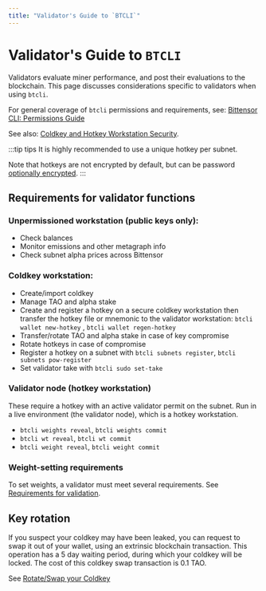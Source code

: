 ```yaml
---
title: "Validator's Guide to `BTCLI`"
---
```


# Validator's Guide to `BTCLI`

Validators evaluate miner performance, and post their evaluations to the blockchain. This page discusses considerations specific to validators when using `btcli`.

For general coverage of `btcli` permissions and requirements, see: [Bittensor CLI: Permissions Guide](../btcli-permissions)

See also: [Coldkey and Hotkey Workstation Security](../getting-started/coldkey-hotkey-security).

:::tip tips
It is highly recommended to use a unique hotkey per subnet.

Note that hotkeys are not encrypted by default, but can be password [optionally encrypted](../working-with-keys#encrypting-the-hotkey).
:::

## Requirements for validator functions

### Unpermissioned workstation (public keys only):
- Check balances
- Monitor emissions and other metagraph info
- Check subnet alpha prices across Bittensor

### Coldkey workstation:
- Create/import coldkey
- Manage TAO and alpha stake
- Create and register a hotkey on a secure coldkey workstation  then transfer the hotkey file or mnemonic to the validator workstation: `btcli wallet new-hotkey` , `btcli wallet regen-hotkey`
- Transfer/rotate TAO and alpha stake in case of key compromise
- Rotate hotkeys in case of compromise
- Register a hotkey on a subnet with `btcli subnets register`, `btcli subnets pow-register`
- Set validator take with `btcli sudo set-take`

### Validator node (hotkey workstation)

These require a hotkey with an active validator permit on the subnet. Run in a live environment (the validator node), which is a hotkey workstation.

- `btcli weights reveal`, `btcli weights commit`  
- `btcli wt reveal`, `btcli wt commit`  
- `btcli weight reveal`, `btcli weight commit`  

### Weight-setting requirements

To set weights, a validator must meet several requirements. See [Requirements for validation](./index#requirements-for-validation).

## Key rotation

If you suspect your coldkey may have been leaked, you can request to swap it out of your wallet, using an extrinsic blockchain transaction. This operation has a 5 day waiting period, during which your coldkey will be locked. The cost of this coldkey swap transaction is 0.1 TAO.

See [Rotate/Swap your Coldkey](../subnets/schedule-coldkey-swap)

